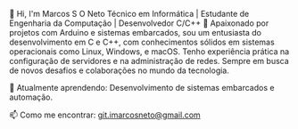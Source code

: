 👋 Hi, I'm Marcos S O Neto 
Técnico em Informática | Estudante de Engenharia da Computação | Desenvolvedor C/C++
🔧 Apaixonado por projetos com Arduino e sistemas embarcados, sou um entusiasta do desenvolvimento em C e C++, com conhecimentos sólidos em sistemas operacionais como Linux, Windows, e macOS. Tenho experiência prática na configuração de servidores e na administração de redes. Sempre em busca de novos desafios e colaborações no mundo da tecnologia.

🌱 Atualmente aprendendo: Desenvolvimento de sistemas embarcados e automação.

📫 Como me encontrar: git.imarcosneto@gmail.com
